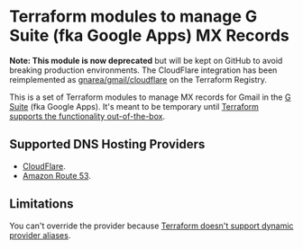 # Terraform modules to manage G Suite (fka Google Apps) MX Records

**Note: This module is now deprecated** but will be kept on GitHub to avoid breaking production environments. The
CloudFlare integration has been reimplemented as
[gnarea/gmail/cloudflare](https://registry.terraform.io/modules/gnarea/gmail/cloudflare) on the Terraform Registry.

This is a set of Terraform modules to manage MX records for Gmail in the
[G Suite](https://gsuite.google.com/) (fka Google Apps). It's meant to be
temporary until [Terraform supports the functionality
out-of-the-box](https://github.com/hashicorp/terraform/issues/14021).

## Supported DNS Hosting Providers

- [CloudFlare](/cloudflare/).
- [Amazon Route 53](/route53/).

## Limitations

You can't override the provider because [Terraform doesn't support dynamic
provider aliases](https://github.com/hashicorp/terraform/issues/3656).
